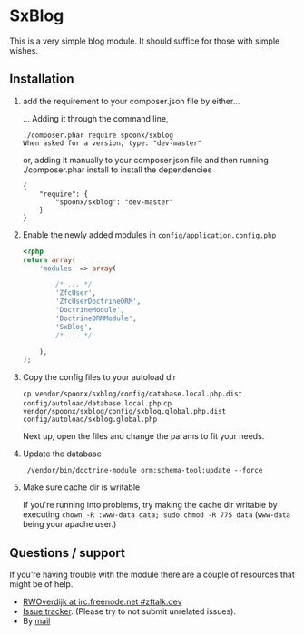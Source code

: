 # SxBlog

This is a very simple blog module. It should suffice for those with simple wishes.

Installation
-------------
1. add the requirement to your composer.json file by either...

    ... Adding it through the command line,

    ```
    ./composer.phar require spoonx/sxblog
    When asked for a version, type: "dev-master"
    ```

    or, adding it manually to your composer.json file and then running ./composer.phar install to install the dependencies

    ```
    {
        "require": {
            "spoonx/sxblog": "dev-master"
        }
    }
    ```

2. Enable the newly added modules in `config/application.config.php`

    ```php
    <?php
    return array(
        'modules' => array(

            /* ... */
            'ZfcUser',
            'ZfcUserDoctrineORM',
            'DoctrineModule',
            'DoctrineORMModule',
            'SxBlog',
            /* ... */

        ),
    );
    ```

3. Copy the config files to your autoload dir

    `cp vendor/spoonx/sxblog/config/database.local.php.dist config/autoload/database.local.php`
    `cp vendor/spoonx/sxblog/config/sxblog.global.php.dist config/autoload/sxblog.global.php`

    Next up, open the files and change the params to fit your needs.

4. Update the database

    `./vendor/bin/doctrine-module orm:schema-tool:update --force`

5. Make sure cache dir is writable

    If you're running into problems, try making the cache dir writable by executing `chown -R :www-data data; sudo chmod -R 775 data` (`www-data` being your apache user.)

## Questions / support
If you're having trouble with the module there are a couple of resources that might be of help.
* [RWOverdijk at irc.freenode.net #zftalk.dev](http://webchat.freenode.net?channels=zftalk.dev%2Czftalk&uio=MTE9MTAz8d)
* [Issue tracker](https://github.com/SpoonX/SxBlog/issues). (Please try to not submit unrelated issues).
* By [mail](mailto:r.w.overdijk@gmail.com?Subject=SxBlog%20help)
